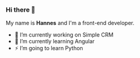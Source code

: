 ### Hi there 👋

My name is **Hannes** and I'm a front-end developer.

- 🔭 I’m currently working on Simple CRM
- 🌱 I’m currently learning Angular
- ⚡ I’m going to learn Python
